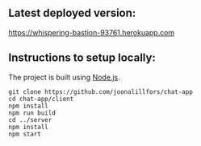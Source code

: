 
## Latest deployed version:

https://whispering-bastion-93761.herokuapp.com


## Instructions to setup locally:

The project is built using [Node.js][node].

```
git clone https://github.com/joonalillfors/chat-app
cd chat-app/client
npm install
npm run build
cd ../server
npm install
npm start
```
[node]: https://nodejs.org/en/
